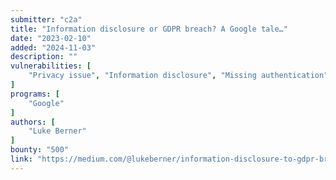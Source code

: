 ```yaml
---
submitter: "c2a"
title: "Information disclosure or GDPR breach? A Google tale…"
date: "2023-02-10"
added: "2024-11-03"
description: ""
vulnerabilities: [
    "Privacy issue", "Information disclosure", "Missing authentication"
]
programs: [
    "Google"
]
authors: [
    "Luke Berner"
]
bounty: "500"
link: "https://medium.com/@lukeberner/information-disclosure-to-gdpr-breach-a-google-tale-f9e99fd5d648"
---
```




